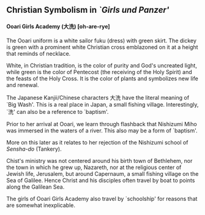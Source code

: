 ## Christian Symbolism in _\`Girls und Panzer'_

#### Ooari Girls Academy (大洗) [oh-are-rye]

The Ooari uniform is a white sailor fuku (dress) with green skirt.
The dickey is green with a prominent white Christian cross emblazoned
on it at a height that reminds of necklace.

White, in Christian tradition, is the color of purity and God's
uncreated light, while green is the color of Pentecost (the receiving
of the Holy Spirit) and the feasts of the Holy Cross.  It is the
color of plants and symbolizes new life and renewal.

The Japanese Kanjii/Chinese characters 大洗 have the literal meaning
of \`Big Wash'.  This is a real place in Japan, a small fishing
village.  Interestingly, \`洗' can also be a reference to \`baptism'.

Prior to her arrival at Ooari, we learn through flashback that
Nishizumi Miho was immersed in the waters of a river.  This also
may be a form of \`baptism'.

More on this later as it relates to her rejection of the Nishizumi
school of _Sensha-do_ (Tankery).

Chist's ministry was not centered around his birth town of Bethlehem,
nor the town in which he grew up, Nazareth, nor at the religious
center of Jewish life, Jerusalem, but around Capernaum, a small
fishing village on the Sea of Galilee.  Hence Christ and his disciples
often travel by boat to points along the Galilean Sea.

The girls of Ooari Girls Academy also travel by \`schoolship' for
reasons that are somewhat inexplicable.
